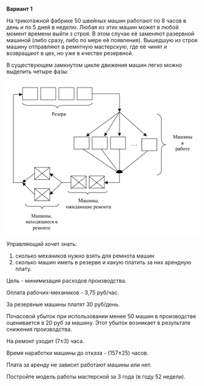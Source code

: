 **Вариант 1**

На трикотажной фабрике 50 швейных машин работают по 8 часов в день и по 5 дней в неделю. Любая из этих машин может в любой момент времени выйти з строя. В этом случае её заменяют разервной машиной (либо сразу, либо по мере её появления). Вышедшую из строя машину отправляют в ремнтную мастерскую, где её чинят и возвращают в цех, но уже в кчестве резервной.

В существующем замкнутом цикле движения машин легко можно выделить четыре фазы:

![](images/2020-11-20-14-01-33.png)

Управляющий хочет знать:
1. сколько механиков нужно взять для ремнота машин
2. сколько машин иметь в резерве и какую платить за них арендную плату.

Цель - минимизация расходов производства.

Оплата рабочих-механиков - 3,75 руб/час.

За резервные машины платят 30 руб/день.

Почасовой убыток при использовании менее 50 машин в производстве оценивается в 20 руб за машину. Этот убыток возникает в результате снижения производства.

На ремонт уходит (7±3) часа.

Время наработки машины до отказа - (157±25) часов.

Плата за аренду не зависит работают машины или нет.

Постройте модель работы мастерской за 3 года (в году 52 недели).